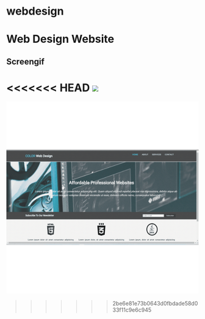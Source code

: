 # webdesign

<h1>Web Design Website</h1>

<h2>Screengif</h2>

<<<<<<< HEAD
![](gif.gif)
=======
![](gif-wd.gif)
>>>>>>> 2be6e81e73b0643d0fbdade58d033f11c9e6c945

